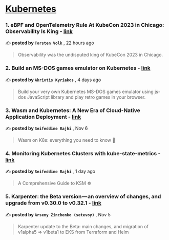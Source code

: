
<h1><a href=https://medium.com/tag/kubernetes/recommended target="_blank" rel="noopener noreferrer">Kubernetes</a></h1>
<h3>1. eBPF and OpenTelemetry Rule At KubeCon 2023 in Chicago: Observability Is King - <a href=https://medium.com/@torstenvolk/ebpf-and-opentelemetry-rule-at-kubecon-2023-in-chicago-observability-is-king-596fb44995cc?source=tag_recommended_feed---------0-84----------kubernetes----------02556952_0f46_4ec6_8f85_08f12df134a2------- target="_blank" rel="noopener noreferrer">link</a></h3>

✍️ **posted by `Torsten Volk`** <date> , 22 hours ago</date>

<blockquote>Observability was the undisputed king of KubeCon 2023 in Chicago.</blockquote>

<h3>2. Build an MS-DOS games emulator on Kubernetes - <a href=https://medium.com/itnext/build-an-ms-dos-games-emulator-on-kubernetes-146ba6f142d9?source=tag_recommended_feed---------1-107----------kubernetes----------02556952_0f46_4ec6_8f85_08f12df134a2------- target="_blank" rel="noopener noreferrer">link</a></h3>

✍️ **posted by `Akriotis Kyriakos`** <date> , 4 days ago</date>

<blockquote>Build your very own Kubernetes MS-DOS games emulator using js-dos JavaScript library and play retro games in your browser.</blockquote>

<h3>3. Wasm and Kubernetes: A New Era of Cloud-Native Application Deployment - <a href=https://medium.com/@seifeddinerajhi/wasm-and-kubernetes-a-new-era-of-cloud-native-application-deployment-b3c59b39f640?source=tag_recommended_feed---------2-85----------kubernetes----------02556952_0f46_4ec6_8f85_08f12df134a2------- target="_blank" rel="noopener noreferrer">link</a></h3>

✍️ **posted by `Seifeddine Rajhi`** <date> , Nov 6</date>

<blockquote>Wasm on K8s: everything you need to know 🐳</blockquote>

<h3>4. Monitoring Kubernetes Clusters with kube-state-metrics - <a href=https://medium.com/@seifeddinerajhi/monitoring-kubernetes-clusters-with-kube-state-metrics-2b9e73a67895?source=tag_recommended_feed---------3-84----------kubernetes----------02556952_0f46_4ec6_8f85_08f12df134a2------- target="_blank" rel="noopener noreferrer">link</a></h3>

✍️ **posted by `Seifeddine Rajhi`** <date> , 1 day ago</date>

<blockquote>A Comprehensive Guide to KSM ☸️</blockquote>

<h3>5. Karpenter: the Beta version — an overview of changes, and upgrade from v0.30.0 to v0.32.1 - <a href=https://medium.com/itnext/karpenter-the-beta-version-an-overview-of-changes-and-upgrade-from-v0-30-0-to-v0-32-1-2bb579bd0561?source=tag_recommended_feed---------4-107----------kubernetes----------02556952_0f46_4ec6_8f85_08f12df134a2------- target="_blank" rel="noopener noreferrer">link</a></h3>

✍️ **posted by `Arseny Zinchenko (setevoy)`** <date> , Nov 5</date>

<blockquote>Karpenter update to the Beta: main changes, and migration of v1alpha5 => v1beta1 to EKS from Terraform and Helm</blockquote>

